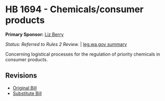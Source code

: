 # HB 1694 - Chemicals/consumer products
**Primary Sponsor:** [Liz Berry](/person/leg/liz.berry.md)

*Status: Referred to Rules 2 Review.* | [leg.wa.gov summary](https://app.leg.wa.gov/billsummary?BillNumber=1694&Year=2021)

Concerning logistical processes for the regulation of priority chemicals in consumer products.

## Revisions
* [Original Bill](1/)
* [Substitute Bill](S/)